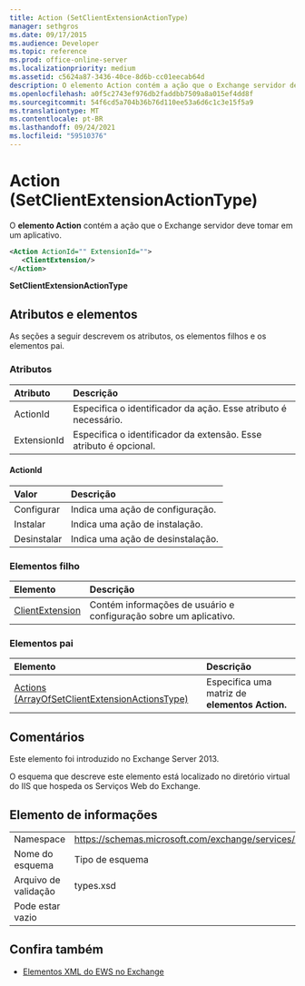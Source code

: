 ```yaml
---
title: Action (SetClientExtensionActionType)
manager: sethgros
ms.date: 09/17/2015
ms.audience: Developer
ms.topic: reference
ms.prod: office-online-server
ms.localizationpriority: medium
ms.assetid: c5624a87-3436-40ce-8d6b-cc01eecab64d
description: O elemento Action contém a ação que o Exchange servidor deve tomar em um aplicativo.
ms.openlocfilehash: a0f5c2743ef976db2faddbb7509a8a015ef4dd8f
ms.sourcegitcommit: 54f6cd5a704b36b76d110ee53a6d6c1c3e15f5a9
ms.translationtype: MT
ms.contentlocale: pt-BR
ms.lasthandoff: 09/24/2021
ms.locfileid: "59510376"
---
```

# <a name="action-setclientextensionactiontype"></a>Action (SetClientExtensionActionType)

O **elemento Action** contém a ação que o Exchange servidor deve tomar em um aplicativo. 
  
```XML
<Action ActionId="" ExtensionId="">
   <ClientExtension/>
</Action>
```

 **SetClientExtensionActionType**
## <a name="attributes-and-elements"></a>Atributos e elementos

As seções a seguir descrevem os atributos, os elementos filhos e os elementos pai.
  
### <a name="attributes"></a>Atributos

|**Atributo**|**Descrição**|
|:-----|:-----|
|ActionId  <br/> |Especifica o identificador da ação. Esse atributo é necessário.  <br/> |
|ExtensionId  <br/> |Especifica o identificador da extensão. Esse atributo é opcional.  <br/> |
   
#### <a name="actionid"></a>ActionId

|**Valor**|**Descrição**|
|:-----|:-----|
|Configurar  <br/> |Indica uma ação de configuração.  <br/> |
|Instalar  <br/> |Indica uma ação de instalação.  <br/> |
|Desinstalar  <br/> |Indica uma ação de desinstalação.  <br/> |
   
### <a name="child-elements"></a>Elementos filho

|**Elemento**|**Descrição**|
|:-----|:-----|
|[ClientExtension](clientextension.md) <br/> |Contém informações de usuário e configuração sobre um aplicativo.  <br/> |
   
### <a name="parent-elements"></a>Elementos pai

|**Elemento**|**Descrição**|
|:-----|:-----|
|[Actions (ArrayOfSetClientExtensionActionsType)](actions-arrayofsetclientextensionactionstype.md) <br/> |Especifica uma matriz de **elementos Action.**  <br/> |
   
## <a name="remarks"></a>Comentários

Este elemento foi introduzido no Exchange Server 2013.
  
O esquema que descreve este elemento está localizado no diretório virtual do IIS que hospeda os Serviços Web do Exchange.
  
## <a name="element-information"></a>Elemento de informações

|||
|:-----|:-----|
|Namespace  <br/> |https://schemas.microsoft.com/exchange/services/2006/types  <br/> |
|Nome do esquema  <br/> |Tipo de esquema  <br/> |
|Arquivo de validação  <br/> |types.xsd  <br/> |
|Pode estar vazio  <br/> ||
   
## <a name="see-also"></a>Confira também

- [Elementos XML do EWS no Exchange](ews-xml-elements-in-exchange.md)

